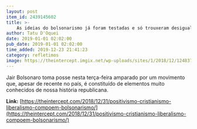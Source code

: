 ```yaml
---
layout: post
item_id: 2439145602
title: >-
    As ideias do bolsonarismo já foram testadas e só trouxeram desigualdade ao Brasil
author: Tatu D'Oquei
date: 2019-01-01 02:02:00
pub_date: 2019-01-01 02:02:00
time_added: 2019-12-23 21:41:23
category: refletimos
image: https://theintercept.imgix.net/wp-uploads/sites/1/2018/12/12483746-high-1545245574.jpeg?auto=compress%2Cformat&q=90&fit=crop&w=1200&h=800
---
```


Jair Bolsonaro toma posse nesta terça-feira amparado por um movimento que, apesar de recente no país, é constituído de elementos muito conhecidos de nossa história republicana.

**Link:** [https://theintercept.com/2018/12/31/positivismo-cristianismo-liberalismo-compoem-bolsonarismo/](https://theintercept.com/2018/12/31/positivismo-cristianismo-liberalismo-compoem-bolsonarismo/)

